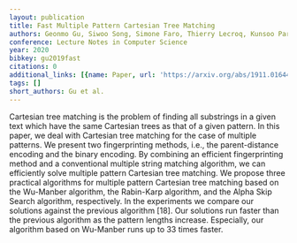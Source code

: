 ```yaml
---
layout: publication
title: Fast Multiple Pattern Cartesian Tree Matching
authors: Geonmo Gu, Siwoo Song, Simone Faro, Thierry Lecroq, Kunsoo Park
conference: Lecture Notes in Computer Science
year: 2020
bibkey: gu2019fast
citations: 0
additional_links: [{name: Paper, url: 'https://arxiv.org/abs/1911.01644'}]
tags: []
short_authors: Gu et al.
---
```

Cartesian tree matching is the problem of finding all substrings in a given
text which have the same Cartesian trees as that of a given pattern. In this
paper, we deal with Cartesian tree matching for the case of multiple patterns.
We present two fingerprinting methods, i.e., the parent-distance encoding and
the binary encoding. By combining an efficient fingerprinting method and a
conventional multiple string matching algorithm, we can efficiently solve
multiple pattern Cartesian tree matching. We propose three practical algorithms
for multiple pattern Cartesian tree matching based on the Wu-Manber algorithm,
the Rabin-Karp algorithm, and the Alpha Skip Search algorithm, respectively. In
the experiments we compare our solutions against the previous algorithm [18].
Our solutions run faster than the previous algorithm as the pattern lengths
increase. Especially, our algorithm based on Wu-Manber runs up to 33 times
faster.